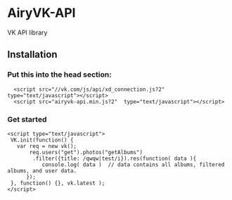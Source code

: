 # AiryVK-API

VK API library

## Installation
### Put this into the head section: 
```
  <script src="//vk.com/js/api/xd_connection.js?2"  type="text/javascript"></script>
  <script src="airyvk-api.min.js?2"  type="text/javascript"></script>
```
### Get started 

```
<script type="text/javascript"> 
 VK.init(function() {
   var req = new vk();
       req.users("get").photos("getAlbums")
        .filter({title: /qwqw|test/i}).res(function( data ){
           console.log( data )  // data contains all albums, filtered albums, and user data.    
      });
 }, function() {}, vk.latest ); 
</script>
```
